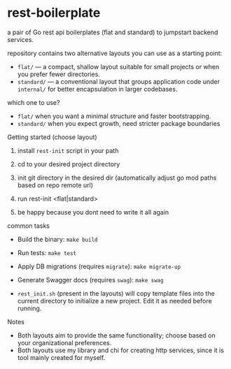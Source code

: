 # rest-boilerplate

a pair of Go rest api boilerplates (flat and standard) to jumpstart backend services.

repository contains two alternative layouts you can use as a starting point:

- `flat/` — a compact, shallow layout suitable for small projects or when you prefer fewer directories.
- `standard/` — a conventional layout that groups application code under `internal/` for better encapsulation in
  larger codebases.

which one to use?

- `flat/` when you want a minimal structure and faster bootstrapping.
- `standard/` when you expect growth, need stricter package boundaries

Getting started (choose layout)

1. install `rest-init` script in your path

2. cd to your desired project directory

3. init git directory in the desired dir (automatically adjust go mod paths based on repo remote url)

4. run rest-init <flat|standard>

5. be happy because you dont need to write it all again

common tasks

- Build the binary: `make build`
- Run tests: `make test`
- Apply DB migrations (requires `migrate`): `make migrate-up`
- Generate Swagger docs (requires `swag`): `make swag`

- `rest_init.sh` (present in the layouts) will copy template files into the current directory to initialize a
  new project. Edit it as needed before running.

Notes

- Both layouts aim to provide the same functionality; choose based on your organizational preferences.
- Both layouts use my library and chi for creating http services, since it is tool mainly created for myself.

